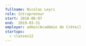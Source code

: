 ```yaml
---
fullname: Nicolas Leyri
role: Intrapreneur
start: 2018-06-07
end:  2019-03-31
employer: admin/Académie de Créteil
startups:
  - classes12
---
```

